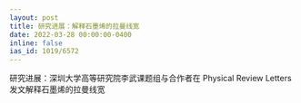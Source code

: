 ```yaml
---
layout: post
title: 研究进展：解释石墨烯的拉曼线宽
date: 2022-03-28 00:00:00-0400
inline: false
ias_id: 1019/6572
---
```


研究进展：深圳大学高等研究院李武课题组与合作者在 Physical Review Letters 发文解释石墨烯的拉曼线宽
